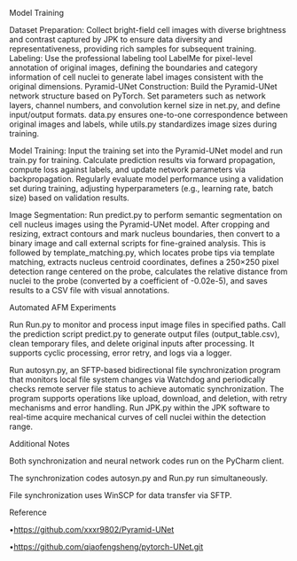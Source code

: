 Model Training

Dataset Preparation: Collect bright-field cell images with diverse brightness and contrast captured by JPK to ensure data diversity and representativeness, providing rich samples for subsequent training.
Labeling: Use the professional labeling tool LabelMe for pixel-level annotation of original images, defining the boundaries and category information of cell nuclei to generate label images consistent with the original dimensions.
Pyramid-UNet Construction: Build the Pyramid-UNet network structure based on PyTorch. Set parameters such as network layers, channel numbers, and convolution kernel size in net.py, and define input/output formats. data.py ensures one-to-one correspondence between original images and labels, while utils.py standardizes image sizes during training.

Model Training: Input the training set into the Pyramid-UNet model and run train.py for training. Calculate prediction results via forward propagation, compute loss against labels, and update network parameters via backpropagation. Regularly evaluate model performance using a validation set during training, adjusting hyperparameters (e.g., learning rate, batch size) based on validation results.

Image Segmentation: Run predict.py to perform semantic segmentation on cell nucleus images using the Pyramid-UNet model. After cropping and resizing, extract contours and mark nucleus boundaries, then convert to a binary image and call external scripts for fine-grained analysis. This is followed by template_matching.py, which locates probe tips via template matching, extracts nucleus centroid coordinates, defines a 250×250 pixel detection range centered on the probe, calculates the relative distance from nuclei to the probe (converted by a coefficient of -0.02e-5), and saves results to a CSV file with visual annotations.


Automated AFM Experiments

Run Run.py to monitor and process input image files in specified paths. Call the prediction script predict.py to generate output files (output_table.csv), clean temporary files, and delete original inputs after processing. It supports cyclic processing, error retry, and logs via a logger.

Run autosyn.py, an SFTP-based bidirectional file synchronization program that monitors local file system changes via Watchdog and periodically checks remote server file status to achieve automatic synchronization. The program supports operations like upload, download, and deletion, with retry mechanisms and error handling.
Run JPK.py within the JPK software to real-time acquire mechanical curves of cell nuclei within the detection range.


Additional Notes

Both synchronization and neural network codes run on the PyCharm client.

The synchronization codes autosyn.py and Run.py run simultaneously.

File synchronization uses WinSCP for data transfer via SFTP.


Reference

•https://github.com/xxxr9802/Pyramid-UNet

•https://github.com/qiaofengsheng/pytorch-UNet.git
